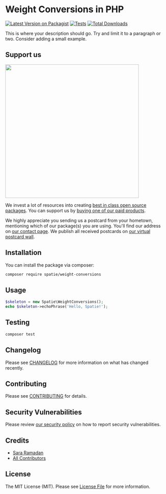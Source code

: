 # Weight Conversions in PHP

[![Latest Version on Packagist](https://img.shields.io/packagist/v/spatie/weight-conversions.svg?style=flat-square)](https://packagist.org/packages/spatie/weight-conversions)
[![Tests](https://img.shields.io/github/actions/workflow/status/spatie/weight-conversions/run-tests.yml?branch=main&label=tests&style=flat-square)](https://github.com/spatie/weight-conversions/actions/workflows/run-tests.yml)
[![Total Downloads](https://img.shields.io/packagist/dt/spatie/weight-conversions.svg?style=flat-square)](https://packagist.org/packages/spatie/weight-conversions)

This is where your description should go. Try and limit it to a paragraph or two. Consider adding a small example.

## Support us

[<img src="https://github-ads.s3.eu-central-1.amazonaws.com/weight-conversions.jpg?t=1" width="419px" />](https://spatie.be/github-ad-click/weight-conversions)

We invest a lot of resources into creating [best in class open source packages](https://spatie.be/open-source). You can support us by [buying one of our paid products](https://spatie.be/open-source/support-us).

We highly appreciate you sending us a postcard from your hometown, mentioning which of our package(s) you are using. You'll find our address on [our contact page](https://spatie.be/about-us). We publish all received postcards on [our virtual postcard wall](https://spatie.be/open-source/postcards).

## Installation

You can install the package via composer:

```bash
composer require spatie/weight-conversions
```

## Usage

```php
$skeleton = new Spatie\WeightConversions();
echo $skeleton->echoPhrase('Hello, Spatie!');
```

## Testing

```bash
composer test
```

## Changelog

Please see [CHANGELOG](CHANGELOG.md) for more information on what has changed recently.

## Contributing

Please see [CONTRIBUTING](https://github.com/spatie/.github/blob/main/CONTRIBUTING.md) for details.

## Security Vulnerabilities

Please review [our security policy](../../security/policy) on how to report security vulnerabilities.

## Credits

- [Sara Ramadan](https://github.com/SaraRamadan25)
- [All Contributors](../../contributors)

## License

The MIT License (MIT). Please see [License File](LICENSE.md) for more information.
